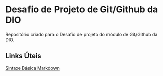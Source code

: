 # Desafio de Projeto de Git/Github da DIO

Repositório criado para o Desafio de projeto do módulo de Git/Github da DIO.


## Links Úteis
[Sintaxe Básica Markdown](https://www.markdownguide.org/basic-syntax/)
